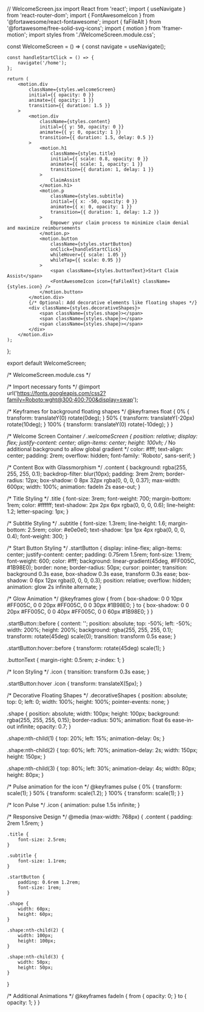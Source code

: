 // WelcomeScreen.jsx
import React from 'react';
import { useNavigate } from 'react-router-dom';
import { FontAwesomeIcon } from '@fortawesome/react-fontawesome';
import { faFileAlt } from '@fortawesome/free-solid-svg-icons';
import { motion } from 'framer-motion';
import styles from './WelcomeScreen.module.css';

const WelcomeScreen = () => {
    const navigate = useNavigate();

    const handleStartClick = () => {
        navigate('/home');
    };

    return (
        <motion.div
            className={styles.welcomeScreen}
            initial={{ opacity: 0 }}
            animate={{ opacity: 1 }}
            transition={{ duration: 1.5 }}
        >
            <motion.div
                className={styles.content}
                initial={{ y: 50, opacity: 0 }}
                animate={{ y: 0, opacity: 1 }}
                transition={{ duration: 1.5, delay: 0.5 }}
            >
                <motion.h1
                    className={styles.title}
                    initial={{ scale: 0.8, opacity: 0 }}
                    animate={{ scale: 1, opacity: 1 }}
                    transition={{ duration: 1, delay: 1 }}
                >
                    ClaimAssist
                </motion.h1>
                <motion.p
                    className={styles.subtitle}
                    initial={{ x: -50, opacity: 0 }}
                    animate={{ x: 0, opacity: 1 }}
                    transition={{ duration: 1, delay: 1.2 }}
                >
                    Empower your claim process to minimize claim denial and maximize reimbursements
                </motion.p>
                <motion.button
                    className={styles.startButton}
                    onClick={handleStartClick}
                    whileHover={{ scale: 1.05 }}
                    whileTap={{ scale: 0.95 }}
                >
                    <span className={styles.buttonText}>Start Claim Assist</span>
                    <FontAwesomeIcon icon={faFileAlt} className={styles.icon} />
                </motion.button>
            </motion.div>
            {/* Optional: Add decorative elements like floating shapes */}
            <div className={styles.decorativeShapes}>
                <span className={styles.shape}></span>
                <span className={styles.shape}></span>
                <span className={styles.shape}></span>
            </div>
        </motion.div>
    );
};

export default WelcomeScreen;




/* WelcomeScreen.module.css */

/* Import necessary fonts */
@import url('https://fonts.googleapis.com/css2?family=Roboto:wght@300;400;700&display=swap');

/* Keyframes for background floating shapes */
@keyframes float {
    0% {
        transform: translateY(0) rotate(0deg);
    }
    50% {
        transform: translateY(-20px) rotate(10deg);
    }
    100% {
        transform: translateY(0) rotate(-10deg);
    }
}

/* Welcome Screen Container */
.welcomeScreen {
    position: relative;
    display: flex;
    justify-content: center;
    align-items: center;
    height: 100vh;
    /* No additional background to allow global gradient */
    color: #fff;
    text-align: center;
    padding: 2rem;
    overflow: hidden;
    font-family: 'Roboto', sans-serif;
}

/* Content Box with Glassmorphism */
.content {
    background: rgba(255, 255, 255, 0.1);
    backdrop-filter: blur(10px);
    padding: 3rem 2rem;
    border-radius: 12px;
    box-shadow: 0 8px 32px rgba(0, 0, 0, 0.37);
    max-width: 600px;
    width: 100%;
    animation: fadeIn 2s ease-out;
}

/* Title Styling */
.title {
    font-size: 3rem;
    font-weight: 700;
    margin-bottom: 1rem;
    color: #ffffff;
    text-shadow: 2px 2px 6px rgba(0, 0, 0, 0.6);
    line-height: 1.2;
    letter-spacing: 1px;
}

/* Subtitle Styling */
.subtitle {
    font-size: 1.3rem;
    line-height: 1.6;
    margin-bottom: 2.5rem;
    color: #e0e0e0;
    text-shadow: 1px 1px 4px rgba(0, 0, 0, 0.4);
    font-weight: 300;
}

/* Start Button Styling */
.startButton {
    display: inline-flex;
    align-items: center;
    justify-content: center;
    padding: 0.75rem 1.5rem;
    font-size: 1.1rem;
    font-weight: 600;
    color: #fff;
    background: linear-gradient(45deg, #FF005C, #1B98E0);
    border: none;
    border-radius: 50px;
    cursor: pointer;
    transition: background 0.3s ease, box-shadow 0.3s ease, transform 0.3s ease;
    box-shadow: 0 6px 12px rgba(0, 0, 0, 0.3);
    position: relative;
    overflow: hidden;
    animation: glow 2s infinite alternate;
}

/* Glow Animation */
@keyframes glow {
    from {
        box-shadow: 0 0 10px #FF005C, 0 0 20px #FF005C, 0 0 30px #1B98E0;
    }
    to {
        box-shadow: 0 0 20px #FF005C, 0 0 40px #FF005C, 0 0 60px #1B98E0;
    }
}

.startButton::before {
    content: '';
    position: absolute;
    top: -50%;
    left: -50%;
    width: 200%;
    height: 200%;
    background: rgba(255, 255, 255, 0.1);
    transform: rotate(45deg) scale(0);
    transition: transform 0.5s ease;
}

.startButton:hover::before {
    transform: rotate(45deg) scale(1);
}

.buttonText {
    margin-right: 0.5rem;
    z-index: 1;
}

/* Icon Styling */
.icon {
    transition: transform 0.3s ease;
}

.startButton:hover .icon {
    transform: translateX(5px);
}

/* Decorative Floating Shapes */
.decorativeShapes {
    position: absolute;
    top: 0;
    left: 0;
    width: 100%;
    height: 100%;
    pointer-events: none;
}

.shape {
    position: absolute;
    width: 100px;
    height: 100px;
    background: rgba(255, 255, 255, 0.15);
    border-radius: 50%;
    animation: float 6s ease-in-out infinite;
    opacity: 0.7;
}

.shape:nth-child(1) {
    top: 20%;
    left: 15%;
    animation-delay: 0s;
}

.shape:nth-child(2) {
    top: 60%;
    left: 70%;
    animation-delay: 2s;
    width: 150px;
    height: 150px;
}

.shape:nth-child(3) {
    top: 80%;
    left: 30%;
    animation-delay: 4s;
    width: 80px;
    height: 80px;
}

/* Pulse animation for the icon */
@keyframes pulse {
    0% {
        transform: scale(1);
    }
    50% {
        transform: scale(1.2);
    }
    100% {
        transform: scale(1);
    }
}

/* Icon Pulse */
.icon {
    animation: pulse 1.5s infinite;
}

/* Responsive Design */
@media (max-width: 768px) {
    .content {
        padding: 2rem 1.5rem;
    }

    .title {
        font-size: 2.5rem;
    }

    .subtitle {
        font-size: 1.1rem;
    }

    .startButton {
        padding: 0.6rem 1.2rem;
        font-size: 1rem;
    }

    .shape {
        width: 60px;
        height: 60px;
    }

    .shape:nth-child(2) {
        width: 100px;
        height: 100px;
    }

    .shape:nth-child(3) {
        width: 50px;
        height: 50px;
    }
}

/* Additional Animations */
@keyframes fadeIn {
    from {
        opacity: 0;
    }
    to {
        opacity: 1;
    }
}
